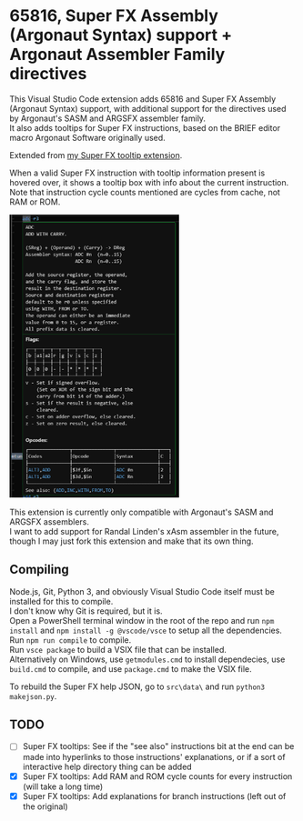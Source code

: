 # 65816, Super FX Assembly (Argonaut Syntax) support + Argonaut Assembler Family directives

This Visual Studio Code extension adds 65816 and Super FX Assembly (Argonaut Syntax) support, with additional support for the directives used by Argonaut's SASM and ARGSFX assembler family.  
It also adds tooltips for Super FX instructions, based on the BRIEF editor macro Argonaut Software originally used.  

Extended from [my Super FX tooltip extension](https://github.com/Sunlitspace542/superfxhelp-vscode).

When a valid Super FX instruction with tooltip information present is hovered over, it shows a tooltip box with info about the current instruction.  
Note that instruction cycle counts mentioned are cycles from cache, not RAM or ROM.  

<img src="./img/MARIOHelpExample.png" title="" alt="example.png" width="298">

This extension is currently only compatible with Argonaut's SASM and ARGSFX assemblers.  
I want to add support for Randal Linden's xAsm assembler in the future, though I may just fork this extension and make that its own thing.  

## Compiling

Node.js, Git, Python 3, and obviously Visual Studio Code itself must be installed for this to compile.  
I don't know why Git is required, but it is.  
Open a PowerShell terminal window in the root of the repo and run ``npm install`` and ``npm install -g @vscode/vsce`` to setup all the dependencies.  
Run ``npm run compile`` to compile.  
Run ``vsce package`` to build a VSIX file that can be installed.  
Alternatively on Windows, use ``getmodules.cmd`` to install dependecies, use ``build.cmd`` to compile, and use ``package.cmd`` to make the VSIX file.  

To rebuild the Super FX help JSON, go to ``src\data\`` and run ``python3 makejson.py``.  

## TODO

- [ ] Super FX tooltips: See if the "see also" instructions bit at the end can be made into hyperlinks to those instructions' explanations, or if a sort of interactive help directory thing can be added
- [x] Super FX tooltips: Add RAM and ROM cycle counts for every instruction (will take a long time)
- [x] Super FX tooltips: Add explanations for branch instructions (left out of the original)
